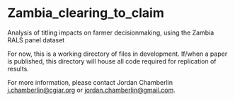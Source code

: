 # Zambia_clearing_to_claim
Analysis of titling impacts on farmer decisionmaking, using the Zambia RALS panel dataset

For now, this is a working directory of files in development. If/when a paper is published, this directory will house all code required for replication of results. 

For more information, please contact Jordan Chamberlin [j.chamberlin@cgiar.org](mailto:j.chamberlin@cgiar.org) or [jordan.chamberlin@gmail.com](mailto:jordan.chamberlin@gmail.com).
